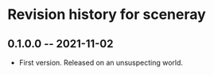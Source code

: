 # Revision history for sceneray

## 0.1.0.0 -- 2021-11-02

* First version. Released on an unsuspecting world.
